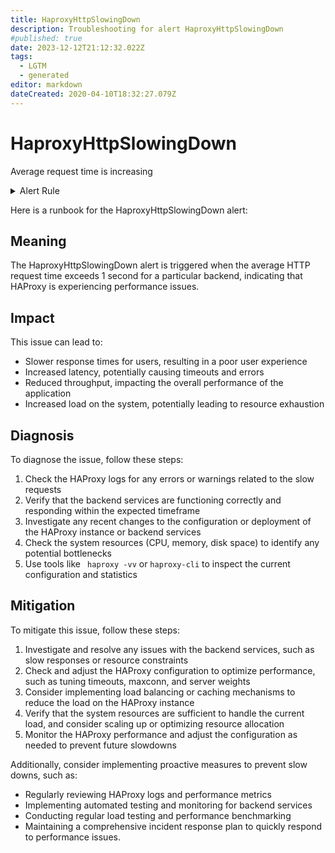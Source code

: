 ```yaml
---
title: HaproxyHttpSlowingDown
description: Troubleshooting for alert HaproxyHttpSlowingDown
#published: true
date: 2023-12-12T21:12:32.022Z
tags: 
  - LGTM
  - generated
editor: markdown
dateCreated: 2020-04-10T18:32:27.079Z
---
```


# HaproxyHttpSlowingDown

Average request time is increasing

<details>
  <summary>Alert Rule</summary>

{{% rule "haproxy/haproxy-exporter-v1.yml" "HaproxyHttpSlowingDown" %}}

{{% comment %}}

```yaml
alert: HaproxyHttpSlowingDown
expr: avg by (backend) (haproxy_backend_http_total_time_average_seconds) > 1
for: 1m
labels:
    severity: warning
annotations:
    summary: HAProxy HTTP slowing down (instance {{ $labels.instance }})
    description: |-
        Average request time is increasing
          VALUE = {{ $value }}
          LABELS = {{ $labels }}
    runbook: https://github.com/srerun/prometheus-alerts/blob/main/content/runbooks/haproxy-exporter-v1/HaproxyHttpSlowingDown.md

```

{{% /comment %}}

</details>


Here is a runbook for the HaproxyHttpSlowingDown alert:

## Meaning

The HaproxyHttpSlowingDown alert is triggered when the average HTTP request time exceeds 1 second for a particular backend, indicating that HAProxy is experiencing performance issues.

## Impact

This issue can lead to:

* Slower response times for users, resulting in a poor user experience
* Increased latency, potentially causing timeouts and errors
* Reduced throughput, impacting the overall performance of the application
* Increased load on the system, potentially leading to resource exhaustion

## Diagnosis

To diagnose the issue, follow these steps:

1. Check the HAProxy logs for any errors or warnings related to the slow requests
2. Verify that the backend services are functioning correctly and responding within the expected timeframe
3. Investigate any recent changes to the configuration or deployment of the HAProxy instance or backend services
4. Check the system resources (CPU, memory, disk space) to identify any potential bottlenecks
5. Use tools like ` haproxy -vv` or `haproxy-cli` to inspect the current configuration and statistics

## Mitigation

To mitigate this issue, follow these steps:

1. Investigate and resolve any issues with the backend services, such as slow responses or resource constraints
2. Check and adjust the HAProxy configuration to optimize performance, such as tuning timeouts, maxconn, and server weights
3. Consider implementing load balancing or caching mechanisms to reduce the load on the HAProxy instance
4. Verify that the system resources are sufficient to handle the current load, and consider scaling up or optimizing resource allocation
5. Monitor the HAProxy performance and adjust the configuration as needed to prevent future slowdowns

Additionally, consider implementing proactive measures to prevent slow downs, such as:

* Regularly reviewing HAProxy logs and performance metrics
* Implementing automated testing and monitoring for backend services
* Conducting regular load testing and performance benchmarking
* Maintaining a comprehensive incident response plan to quickly respond to performance issues.